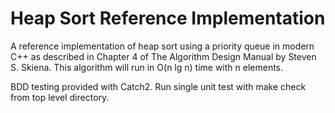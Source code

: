 # Heap Sort Reference Implementation

A reference implementation of heap sort using a priority queue in modern C++ as described in Chapter 4 of The Algorithm Design Manual by Steven S. Skiena. This algorithm will run in O(n lg n) time with n elements.  

BDD testing provided with Catch2. Run single unit test with make check from top level directory.




